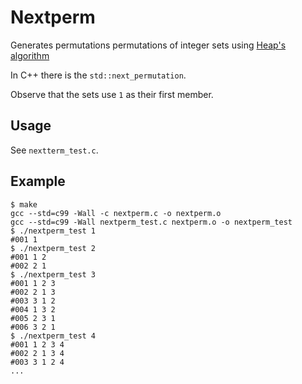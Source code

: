 # Nextperm

Generates permutations permutations of integer sets using [Heap's algorithm](https://en.wikipedia.org/wiki/Heap's_algorithm)

In C++ there is the `std::next_permutation`.

Observe that the sets use `1` as their first member.

## Usage
See `nextterm_test.c`.

## Example

```
$ make
gcc --std=c99 -Wall -c nextperm.c -o nextperm.o
gcc --std=c99 -Wall nextperm_test.c nextperm.o -o nextperm_test
$ ./nextperm_test 1
#001 1 
$ ./nextperm_test 2
#001 1 2 
#002 2 1 
$ ./nextperm_test 3
#001 1 2 3 
#002 2 1 3 
#003 3 1 2 
#004 1 3 2 
#005 2 3 1 
#006 3 2 1 
$ ./nextperm_test 4
#001 1 2 3 4 
#002 2 1 3 4 
#003 3 1 2 4 
...
``` 
